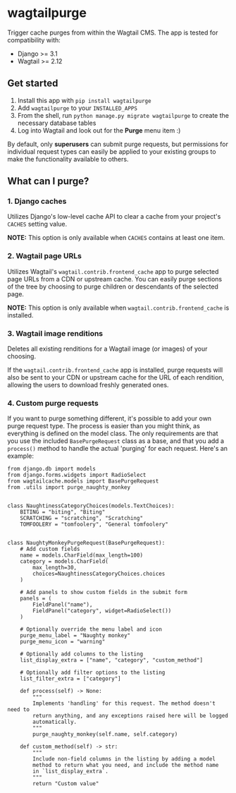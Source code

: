 # wagtailpurge

Trigger cache purges from within the Wagtail CMS. The app is tested for compatibility with:
- Django >= 3.1
- Wagtail >= 2.12

## Get started

1. Install this app with `pip install wagtailpurge`
2. Add `wagtailpurge` to your `INSTALLED_APPS`
3. From the shell, run `python manage.py migrate wagtailpurge` to create the necessary database tables
4. Log into Wagtail and look out for the **Purge** menu item :)

By default, only **superusers** can submit purge requests, but permissions for individual request types can easily be applied to your existing groups to make the functionality available to others.

## What can I purge?

### 1. Django caches

Utilizes Django's low-level cache API to clear a cache from your project's `CACHES` setting value.

**NOTE:** This option is only available when `CACHES` contains at least one item.

### 2. Wagtail page URLs

Utilizes Wagtail's `wagtail.contrib.frontend_cache` app to purge selected page URLs from a CDN or upstream cache. You can easily purge sections of the tree by choosing to purge children or descendants of the selected page.

**NOTE:** This option is only available when `wagtail.contrib.frontend_cache` is installed.

### 3. Wagtail image renditions

Deletes all existing renditions for a Wagtail image (or images) of your choosing. 

If the `wagtail.contrib.frontend_cache` app is installed, purge requests will also be sent to your CDN or upstream cache for the URL of each rendition, allowing the users to download freshly generated ones. 

### 4. Custom purge requests

If you want to purge something different, it's possible to add your own purge request type. The process is easier than you might think, as everything is defined on the model class. The only requirements are that you use the included `BasePurgeRequest` class as a base, and that you add a `process()` method to handle the actual 'purging' for each request. Here's an example:

```
from django.db import models
from django.forms.widgets import RadioSelect
from wagtailcache.models import BasePurgeRequest
from .utils import purge_naughty_monkey


class NaughtinessCategoryChoices(models.TextChoices):
    BITING = "biting", "Biting"
    SCRATCHING = "scratching", "Scratching"
    TOMFOOLERY = "tomfoolery", "General tomfoolery"


class NaughtyMonkeyPurgeRequest(BasePurgeRequest):
    # Add custom fields
    name = models.CharField(max_length=100)
    category = models.CharField(
        max_length=30,
        choices=NaughtinessCategoryChoices.choices
    )

    # Add panels to show custom fields in the submit form
    panels = (
        FieldPanel("name"),
        FieldPanel("category", widget=RadioSelect())
    )

    # Optionally override the menu label and icon
    purge_menu_label = "Naughty monkey"
    purge_menu_icon = "warning"

    # Optionally add columns to the listing
    list_display_extra = ["name", "category", "custom_method"]

    # Optionally add filter options to the listing
    list_filter_extra = ["category"]

    def process(self) -> None:
        """
        Implements 'handling' for this request. The method doesn't need to
        return anything, and any exceptions raised here will be logged
        automatically.
        """
        purge_naughty_monkey(self.name, self.category)

    def custom_method(self) -> str:
        """
        Include non-field columns in the listing by adding a model
        method to return what you need, and include the method name
        in `list_display_extra`.
        """
        return "Custom value"
```
